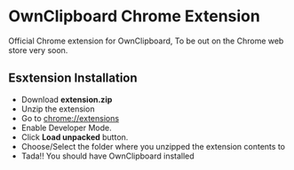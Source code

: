 # OwnClipboard Chrome Extension

Official Chrome extension for OwnClipboard, To be out on the Chrome web store very soon.

## Esxtension Installation
- Download **extension.zip**
- Unzip the extension
- Go to [chrome://extensions](chrome://extensions)
- Enable Developer Mode.
- Click **Load unpacked** button.
- Choose/Select the folder where you unzipped the extension contents to
- Tada!! You should have OwnClipboard installed